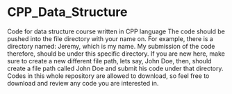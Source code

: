 # CPP_Data_Structure
Code for data structure course written in CPP language
The code should be pushed into the file directory with your name on. For example, there is a directory named: Jeremy, which is my name. My submission of the code therefore, should be under this specific directory.
If you are new here, make sure to create a new different file path, lets say, John Doe, then, should create a file path called John Doe and submit his code under that directory.
Codes in this whole repository are allowed to download, so feel free to download and review any code you are interested in.
